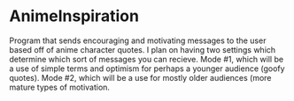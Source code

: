 # AnimeInspiration
Program that sends encouraging and motivating messages to the user based off of anime character quotes.
I plan on having two settings which determine which sort of messages you can recieve.
Mode #1, which will be a use of simple terms and optimism for perhaps a younger audience (goofy quotes).
Mode #2, which will be a use for mostly older audiences (more mature types of motivation. 
